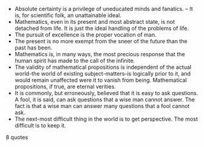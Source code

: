  - Absolute certainty is a privilege of uneducated minds and fanatics. – It is, for scientific folk, an unattainable ideal.
 - Mathematics, even in its present and most abstract state, is not detached from life. It is just the ideal handling of the problems of life.
 - The pursuit of excellence is the proper vocation of man.
 - The present is no more exempt from the sneer of the future than the past has been.
 - Mathematics is, in many ways, the most precious response that the human spirit has made to the call of the infinite.
 - The validity of mathematical propositions is independent of the actual world-the world of existing subject-matters-is logically prior to it, and would remain unaffected were it to vanish from being. Mathematical propositions, if true, are eternal verities.
 - It is commonly, but erroneously, believed that it is easy to ask questions. A fool, it is said, can ask questions that a wise man cannot answer. The fact is that a wise man can answer many questions that a fool cannot ask.
 - The next-most difficult thing in the world is to get perspective. The most difficult is to keep it.

8 quotes